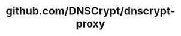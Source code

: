 ---
layout: post
title: github.com/DNSCrypt/dnscrypt-proxy
categories: link
tags: [انگلیسی, برنامه‌نویسی]
---